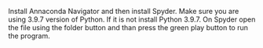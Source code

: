 Install Annaconda Navigator and then install Spyder.
Make sure you are using 3.9.7 version of Python. If it is not install Python 3.9.7. 
On Spyder open the file using the folder button and than press the green play button to run the program.
